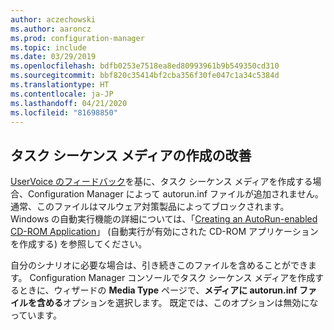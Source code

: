 ```yaml
---
author: aczechowski
ms.author: aaroncz
ms.prod: configuration-manager
ms.topic: include
ms.date: 03/29/2019
ms.openlocfilehash: bdfb0253e7518ea8ed80993961b9b549350cd310
ms.sourcegitcommit: bbf820c35414bf2cba356f30fe047c1a34c5384d
ms.translationtype: HT
ms.contentlocale: ja-JP
ms.lasthandoff: 04/21/2020
ms.locfileid: "81698850"
---
```

## <a name="improvement-to-task-sequence-media-creation"></a><a name="bkmk_tsmedia"></a> タスク シーケンス メディアの作成の改善

<!-- 4090666 -->

[UserVoice のフィードバック](https://configurationmanager.uservoice.com/forums/300492-ideas/suggestions/20306074-add-ability-to-not-include-autorun-inf-when-buildi)を基に、タスク シーケンス メディアを作成する場合、Configuration Manager によって autorun.inf ファイルが追加されません。 通常、このファイルはマルウェア対策製品によってブロックされます。 Windows の自動実行機能の詳細については、「[Creating an AutoRun-enabled CD-ROM Application](https://docs.microsoft.com/windows/desktop/shell/autoplay)」 (自動実行が有効にされた CD-ROM アプリケーションを作成する) を参照してください。

自分のシナリオに必要な場合は、引き続きこのファイルを含めることができます。 Configuration Manager コンソールでタスク シーケンス メディアを作成するときに、ウィザードの **Media Type** ページで、**メディアに autorun.inf ファイルを含める**オプションを選択します。 既定では、このオプションは無効になっています。
